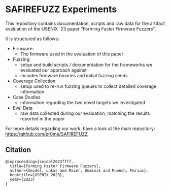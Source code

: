 # SAFIREFUZZ Experiments

This repository contains documentation, scripts and raw data for the artifact evaluation of the USENIX `23 paper 
"Forming Faster Firmware Fuzzers".

It is structured as follows:
- Firmware: 
    - The firmware used in the evaluation of this paper
- Fuzzing: 
    - setup and build scripts / documentation for the frameworks we evaluated our approach against
    - includes firmware binaries and initial fuzzing seeds
- Coverage Collection
    - setup used to re-run fuzzing queues to collect detailed coverage information
- Case Studies
    -  information regarding the two novel targets we investigated
- Eval Data
    - raw data collected during our evaluation, matching the results reported in the paper

For more details regarding our work, have a look at the main repository:  
https://github.com/pr0me/SAFIREFUZZ

## Citation
```
@inproceedings{seidel2023ffff,
  title={Forming Faster Firmware Fuzzers},
  author={Seidel, Lukas and Maier, Dominik and Muench, Marius},
  booktitle={USENIX 2023},
  year={2023}
}
```
